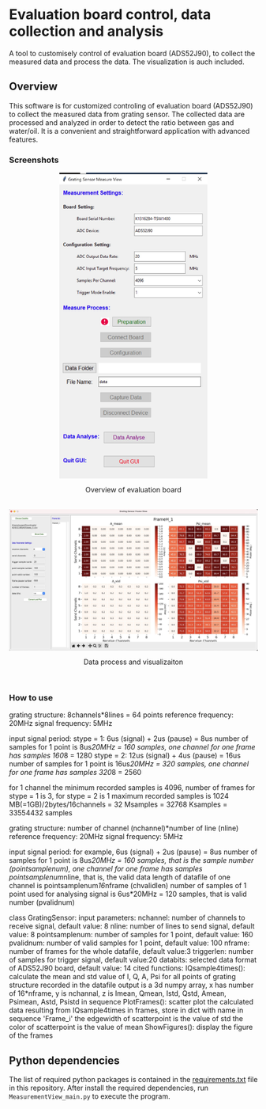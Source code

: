 # Evaluation board control, data collection and analysis
A tool to customisely control of evaluation board (ADS52J90), to collect the measured data and process the data. The visualization is auch included.



## Overview
This software is for customized controling of evaluation board (ADS52J90) to collect the measured data from grating sensor. The collected data are processed and analyzed in order to detect the ratio between gas and water/oil. It is a convenient and straightforward application with advanced features.  

### Screenshots

<div align = "center">
  <img align = "center" width = "300" src = "/assets/image1.jpg">
<p align = "center">Overview of evaluation board</p> <br>
    <img align = "center" width = "800" src = "/assets/image3.jpg"/>
        <p align = "center"> Data process and visualizaiton</p><br>     
</div>

### How to use

grating structure: 8channels*8lines = 64 points
reference frequency: 20MHz
signal frequency: 5MHz

input signal period: 
stype = 1: 6us (signal) + 2us (pause) = 8us 
           number of samples for 1 point is 8us*20MHz = 160 samples, one channel for one frame has samples 160*8 = 1280
stype = 2: 12us (signal) + 4us (pause) = 16us 
           number of samples for 1 point is 16us*20MHz = 320 samples, one channel for one frame has samples 320*8 = 2560

for 1 channel the minimum recorded samples is 4096, number of frames for stype = 1 is 3, for stype = 2 is 1
maximum recorded samples is 1024 MB(=1GB)/2bytes/16channels = 32 Msamples = 32768 Ksamples = 33554432 samples

grating structure: number of channel (nchannel)*number of line (nline)
reference frequency: 20MHz
signal frequency: 5MHz

input signal period: for example, 6us (signal) + 2us (pause) = 8us
                     number of samples for 1 point is 8us*20MHz = 160 samples, that is the sample number (pointsamplenum),
                     one channel for one frame has samples pointsamplenum*nline, that is, the valid data length of datafile of one channel is pointsamplenum*16*nframe (chvalidlen)
                     number of samples of 1 point used for analysing signal is 6us*20MHz = 120 samples, that is valid number (pvalidnum)

class GratingSensor: 
    input parameters:
        nchannel: number of channels to receive signal, default value: 8
        nline: number of lines to send signal, default value: 8
        pointsamplenum: number of samples for 1 point, default value: 160
        pvalidnum: number of valid samples for 1 point, default value: 100
        nframe: number of frames for the whole datafile, default value:3
        triggerlen: number of samples for trigger signal, default value:20
        databits: selected data format of ADS52J90 board, default value: 14 
    cited functions:
        IQsample4times(): calculate the mean and std value of I, Q, A, Psi for all points 
                                    of grating structure recorded in the datafile
                          output is a 3d numpy array, x has number of 16*nframe, y is nchannal, 
                                    z is Imean, Qmean, Istd, Qstd, Amean, Psimean, Astd, Psistd in sequence
        PlotFrames(): scatter plot the calculated data resulting from IQsample4times in frames, store in dict with name in sequence 'Frame_i'
                      the edgewidth of scatterpoint is the value of std
                      the color of scatterpoint is the value of mean
        ShowFigures(): display the figure of the frames
        

## Python dependencies
The list of required python packages is contained in the [requirements.txt](requirements.txt) file in this repository. After install the required dependencies, run `MeasurementView_main.py` to execute the program.

